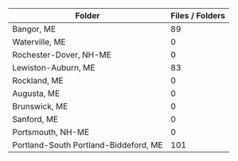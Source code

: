 | Folder                                |   Files / Folders |
|---------------------------------------|-------------------|
| Bangor, ME                            |                89 |
| Waterville, ME                        |                 0 |
| Rochester-Dover, NH-ME                |                 0 |
| Lewiston-Auburn, ME                   |                83 |
| Rockland, ME                          |                 0 |
| Augusta, ME                           |                 0 |
| Brunswick, ME                         |                 0 |
| Sanford, ME                           |                 0 |
| Portsmouth, NH-ME                     |                 0 |
| Portland-South Portland-Biddeford, ME |               101 |